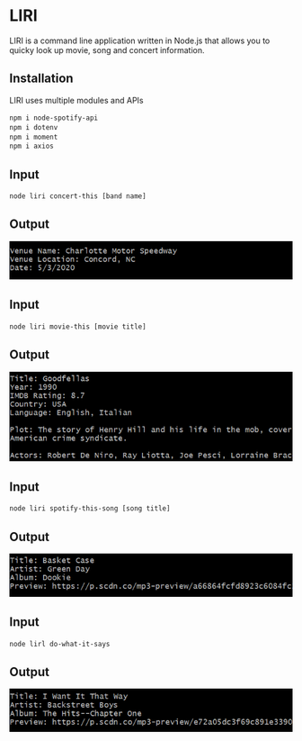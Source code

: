 # LIRI

LIRI is a command line application written in Node.js that allows you to quicky look up movie, song and concert information.

## Installation

LIRI uses multiple modules and APIs

```bash
npm i node-spotify-api
npm i dotenv
npm i moment
npm i axios
```

## Input
```bash
node liri concert-this [band name]
```
## Output
![](assets/img/concert.png)
## Input
```bash
node liri movie-this [movie title]
```
## Output
![](assets/img/movie.png)
## Input
```bash
node liri spotify-this-song [song title]
```
## Output
![](assets/img/song.png)
## Input
```bash
node lirl do-what-it-says
```
## Output
![](assets/img/random.png)
